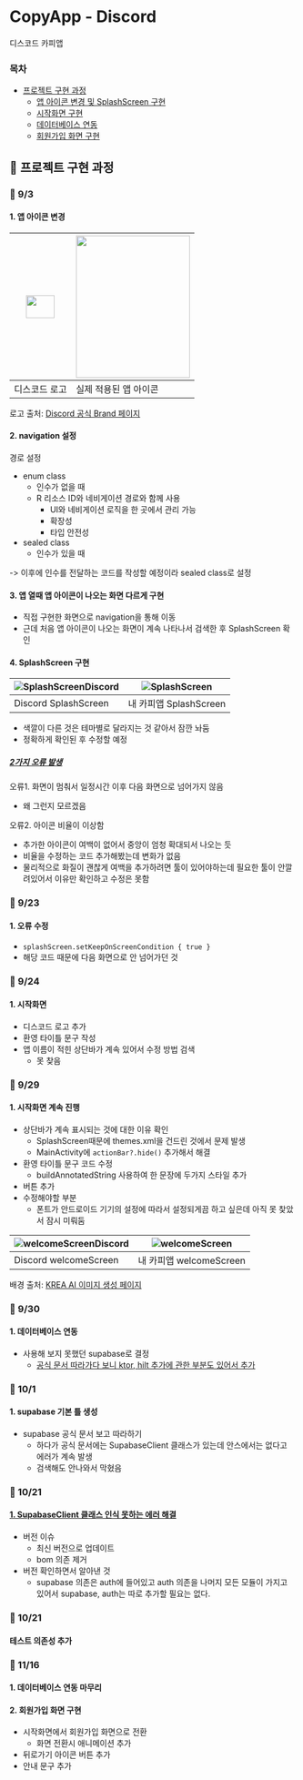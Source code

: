 # CopyApp - Discord
디스코드 카피앱

### 목차  
- [프로젝트 구현 과정](#-프로젝트-구현-과정)
  - [앱 아이콘 변경 및 SplashScreen 구현](#-93)
  - [시작화면 구현](#-924)
  - [데이터베이스 연동](#-930)
  - [회원가입 화면 구현](#-1116)

## 🐾 프로젝트 구현 과정
### 📌 9/3
#### 1. 앱 아이콘 변경

|<img src="https://github.com/user-attachments/assets/2bb08a21-15f1-4eb3-a66f-bcb23de2ff92" width="50" height="40"/>|<img src="https://github.com/user-attachments/assets/f5664cd9-63b8-479a-9d59-385dd5156ce1" width="200" height="250"/>|
|---|---|
|디스코드 로고|실제 적용된 앱 아이콘|

로고 출처: [Discord 공식 Brand 페이지](https://discord.com/branding)

#### 2. navigation 설정

경로 설정
- enum class
  - 인수가 없을 때
  - R 리소스 ID와 네비게이션 경로와 함께 사용
    - UI와 네비게이션 로직을 한 곳에서 관리 가능
    - 확장성
    - 타입 안전성
- sealed class
  - 인수가 있을 때
    
-> 이후에 인수를 전달하는 코드를 작성할 예정이라 sealed class로 설정 

#### 3. 앱 열때 앱 아이콘이 나오는 화면 다르게 구현

- 직접 구현한 화면으로 navigation을 통해 이동
- 근데 처음 앱 아이콘이 나오는 화면이 계속 나타나서 검색한 후 SplashScreen 확인

#### 4. SplashScreen 구현

|![SplashScreenDiscord](https://github.com/user-attachments/assets/043405da-ac32-488e-8f8f-f0b785a1a23b)|![SplashScreen](https://github.com/user-attachments/assets/3d640e21-cc55-4faf-b798-31a15d470e5c)|
|---|---|
|Discord SplashScreen|내 카피앱 SplashScreen|
- 색깔이 다른 것은 테마별로 달라지는 것 같아서 잠깐 놔둠
- 정확하게 확인된 후 수정할 예정

##### [2가지 오류 발생](https://github.com/21dbwls12/CopyAppDiscord/commit/3173bfe4d2fe3cc10ebc1ae7e4dfe372058e11b6)

오류1. 화면이 멈춰서 일정시간 이후 다음 화면으로 넘어가지 않음
- 왜 그런지 모르겠음
  
오류2. 아이콘 비율이 이상함
- 추가한 아이콘이 여백이 없어서 중앙이 엄청 확대되서 나오는 듯
- 비율을 수정하는 코드 추가해봤는데 변화가 없음
- 물리적으로 화질이 괜찮게 여백을 추가하려면 툴이 있어야하는데 필요한 툴이 안깔려있어서 이유만 확인하고 수정은 못함

### 📌 9/23
#### 1. 오류 수정
- ```splashScreen.setKeepOnScreenCondition { true }```
- 해당 코드 때문에 다음 화면으로 안 넘어가던 것

### 📌 9/24
#### 1. 시작화면
- 디스코드 로고 추가
- 환영 타이틀 문구 작성
- 앱 이름이 적힌 상단바가 계속 있어서 수정 방법 검색
  - 못 찾음

### 📌 9/29
#### 1. 시작화면 계속 진행
- 상단바가 계속 표시되는 것에 대한 이유 확인
  - SplashScreen때문에 themes.xml을 건드린 것에서 문제 발생
  - MainActivity에 ```actionBar?.hide()``` 추가해서 해결
- 환영 타이틀 문구 코드 수정
  - buildAnnotatedString 사용하여 한 문장에 두가지 스타일 추가
- 버튼 추가
- 수정해야할 부분
  - 폰트가 안드로이드 기기의 설정에 따라서 설정되게끔 하고 싶은데 아직 못 찾았서 잠시 미뤄둠

|![welcomeScreenDiscord](https://github.com/user-attachments/assets/078c0013-f42a-4626-abf2-3f45cbe5daa2)|![welcomeScreen](https://github.com/user-attachments/assets/a2cd8e4a-1e37-4455-b56e-f8ce92f2d4ae)|
|---|---|
|Discord welcomeScreen|내 카피앱 welcomeScreen|

배경 출처: [KREA AI 이미지 생성 페이지](https://www.krea.ai/apps/image/flux)

### 📌 9/30
#### 1. 데이터베이스 연동
- 사용해 보지 못했던 supabase로 결정
  - [공식 문서 따라가다 보니 ktor, hilt 추가에 관한 부분도 있어서 추가](https://github.com/21dbwls12/CopyAppDiscord/commit/1798abdf3ffdaf27b9e4245e2e79fe802712b883)

### 📌 10/1
#### 1. supabase 기본 틀 생성
- supabase 공식 문서 보고 따라하기
  - 하다가 공식 문서에는 SupabaseClient 클래스가 있는데 안스에서는 없다고 에러가 계속 발생
  - 검색해도 안나와서 막혔음

### 📌 10/21
#### [1. SupabaseClient 클래스 인식 못하는 에러 해결](https://github.com/21dbwls12/CopyAppDiscord/commit/33421531564bf408661e34b91ce8c560c43eda38)
- 버전 이슈
  - 최신 버전으로 업데이트
  - bom 의존 제거
- 버전 확인하면서 알아낸 것
  - supabase 의존은 auth에 들어있고 auth 의존을 나머지 모든 모듈이 가지고 있어서 supabase, auth는 따로 추가할 필요는 없다.

### 📌 10/21
#### 테스트 의존성 추가

### 📌 11/16
#### 1. 데이터베이스 연동 마무리
#### 2. 회원가입 화면 구현
- 시작화면에서 회원가입 화면으로 전환
  - 화면 전환시 애니메이션 추가
- 뒤로가기 아이콘 버튼 추가
- 안내 문구 추가
